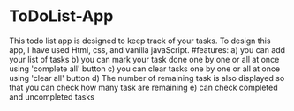 # ToDoList-App
This todo list app is designed to keep track of your tasks.
To design this app, I have used Html, css, and vanilla javaScript.
#features:
   a) you can add your list of tasks
   b) you can mark your task done one by one or all at once using 'complete all' button
   c) you can clear tasks one by one or all at once using 'clear all' button
   d) The number of remaining task is also displayed so that you can check how many task are remaining
   e) can check completed and uncompleted tasks
